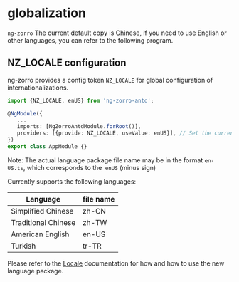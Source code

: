 globalization
===
`ng-zorro` The current default copy is Chinese, if you need to use English or other languages, you can refer to the following program.

## NZ_LOCALE configuration

ng-zorro provides a config token `NZ_LOCALE` for global configuration of internationalizations.

```ts
import {NZ_LOCALE, enUS} from 'ng-zorro-antd';

@NgModule({
   ...
   imports: [NgZorroAntdModule.forRoot()],
   providers: [{provide: NZ_LOCALE, useValue: enUS}], // Set the current global language package
})
export class AppModule {}
```

Note: The actual language package file name may be in the format `en-US.ts`, which corresponds to the` enUS` (minus sign)

Currently supports the following languages:

| Language | file name |
| --- | --- |
| Simplified Chinese | zh-CN |
|Traditional Chinese | zh-TW |
|American English | en-US |
|Turkish | tr-TR |

Please refer to the [Locale](#/other/locale) documentation for how and how to use the new language package.
